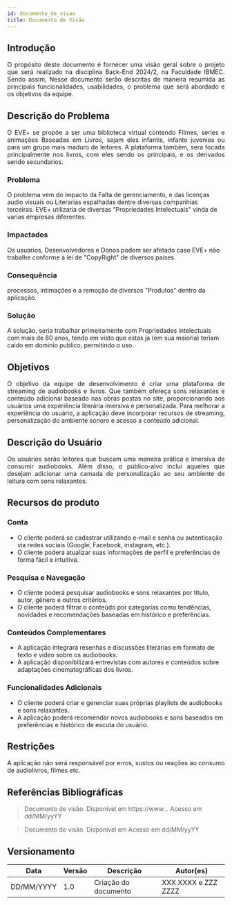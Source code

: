 ```yaml
---
id: documento_de_visao
title: Documento de Visão
---
```

## Introdução

<p align = "justify">
O propósito deste documento é fornecer uma visão geral sobre o projeto que será realizado na disciplina Back-End 2024/2, na Faculdade IBMEC. Sendo assim, Nesse documento serão descritas de maneira resumida as principais funcionalidades, usabilidades, o problema que será abordado e os objetivos da equipe.
</p>

## Descrição do Problema 

<p align = "justify">
O EVE+ se propõe a ser uma biblioteca virtual contendo Filmes, series e animações Baseadas em Livros, sejam eles infantis, infanto juvenies ou para um grupo mais maduro de leitores. A plataforma também, sera focada principalmente nos livros, com eles sendo os principais, e os derivados sendo secundarios.
</p>

### Problema

O problema vem do impacto da Falta de gerenciamento, e das licenças audio visuais ou Literarias espalhadas dentre diversas companhias terceiras. EVE+ utilizaria de diversas "Propriedades Intelectuais" vinda de varias empresas diferentes.

### Impactados

Os usuarios, Desenvolvedores e Donos podem ser afetado caso EVE+ não trabalhe conforme a lei de "CopyRight" de diversos paises.

### Consequência

processos, intimações e a remoção de diversos "Produtos" dentro da aplicação.

### Solução

A solução, seria trabalhar primeiramente com Propriedades intelectuais com mais de 80 anos, tendo em visto que estas ja (em sua maioria) teriam caido em dominio publico, permitindo o uso.

## Objetivos

<p align = "justify">
O objetivo da equipe de desenvolvimento é criar uma plataforma de streaming de audiobooks e livros. Que também ofereça sons relaxantes e conteúdo adicional baseado nas obras postas no site, proporcionando aos usuários uma experiência literária imersiva e personalizada. Para melhorar a experiência do usuário, a aplicação deve incorporar recursos de streaming, personalização do ambiente sonoro e acesso a conteúdo adicional.
</p>

## Descrição do Usuário 

<p align = "justify">
Os usuários serão leitores que buscam uma maneira prática e imersiva de consumir audiobooks. Além disso, o público-alvo inclui aqueles que desejam adicionar uma camada de personalização ao seu ambiente de leitura com sons relaxantes.
</p>

## Recursos do produto

### Conta

- O cliente poderá se cadastrar utilizando e-mail e senha ou autenticação via redes sociais (Google, Facebook, instagram, etc.).
- O cliente poderá atualizar suas informações de perfil e preferências de forma fácil e intuitiva.

### Pesquisa e Navegação

- O cliente poderá pesquisar audiobooks e sons relaxantes por título, autor, gênero e outros critérios.
- O cliente poderá filtrar o conteúdo por categorias como tendências, novidades e recomendações baseadas em histórico e preferências.

### Conteúdos Complementares

- A aplicação integrará resenhas e discussões literárias em formato de texto e vídeo sobre os audiobooks.
- A aplicação disponibilizará entrevistas com autores e conteúdos sobre adaptações cinematográficas dos livros.

### Funcionalidades Adicionais

- O cliente poderá criar e gerenciar suas próprias playlists de audiobooks e sons relaxantes.
- A aplicação poderá recomendar novos audiobooks e sons baseados em preferências e histórico de escuta do usuário.

## Restrições

<p align = "justify">
A aplicação não será responsável por erros, sustos ou reações ao consumo de audiolivros, filmes etc.
</p>

## Referências Bibliográficas

> Documento de visão. Disponível em https://www... Acesso em dd/MM/yyYY

> Documento de visão. Disponível em  Acesso em dd/MM/yyYY

## Versionamento
| Data | Versão | Descrição | Autor(es) |
| -- | -- | -- | -- |
| DD/MM/YYYY | 1.0 | Criação do documento | XXX XXXX e ZZZ ZZZZ | 
